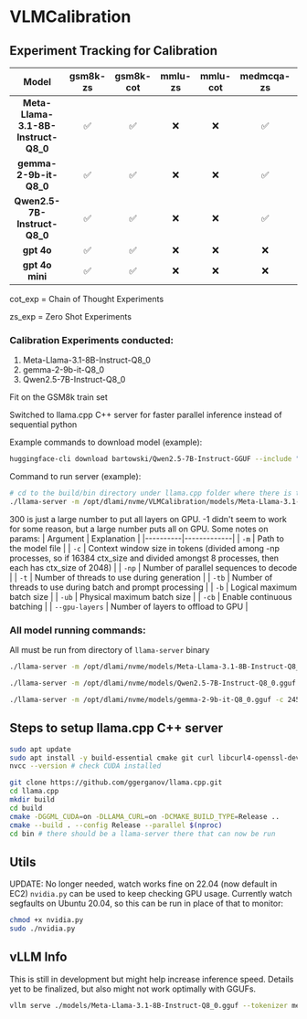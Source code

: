 # VLMCalibration

## Experiment Tracking for Calibration

| **Model**                     | **gsm8k-zs** | **gsm8k-cot** | **mmlu-zs** | **mmlu-cot** | **medmcqa-zs** | **medmcqa-cot** | **simpleqa-zs** | **simpleqa-cot** |
|:----------------------------------:|:---------:|:-------------:|:--------:|:------------:|:-------------:|:---------------:|:-------------:|:---------------:|
| **Meta-Llama-3.1-8B-Instruct-Q8_0**|     ✅    |       ✅      |     ❌   |      ❌      |       ✅      |        ❌       |       ✅      |        ✅       |
| **gemma-2-9b-it-Q8_0**             |     ✅    |       ✅      |     ❌   |      ❌      |       ✅      |        ❌       |       ✅      |        ✅       |
| **Qwen2.5-7B-Instruct-Q8_0**       |     ✅    |       ✅      |     ❌   |      ❌      |       ✅      |        ❌       |       ✅      |        ✅       |
| **gpt 4o**                         |     ✅    |       ✅      |     ❌   |      ❌      |       ❌      |        ✅       |       ✅      |        ✅       |
| **gpt 4o mini**                    |     ✅    |       ✅      |     ❌   |      ❌      |       ❌      |        ✅       |       ✅      |        ✅       |


cot_exp = Chain of Thought Experiments

zs_exp = Zero Shot Experiments

### Calibration Experiments conducted:

1. Meta-Llama-3.1-8B-Instruct-Q8_0
2. gemma-2-9b-it-Q8_0
3. Qwen2.5-7B-Instruct-Q8_0

Fit on the GSM8k train set

Switched to llama.cpp C++ server for faster parallel inference instead of sequential python

Example commands to download model (example):
```bash
huggingface-cli download bartowski/Qwen2.5-7B-Instruct-GGUF --include "Qwen2.5-7B-Instruct-Q8_0.gguf" --local-dir ./models
```

Command to run server (example):
```bash
# cd to the build/bin directory under llama.cpp folder where there is the llama-server binary, see setup below
./llama-server -m /opt/dlami/nvme/VLMCalibration/models/Meta-Llama-3.1-8B-Instruct-Q8_0.gguf -c 16384 -np 8 -t 8 -tb 8 -b 4096 -ub 2048 -cb --gpu-layers 300
```

300 is just a large number to put all layers on GPU. -1 didn't seem to work for some reason, but a large number puts all on GPU. Some notes on params:
| Argument | Explanation |
|----------|-------------|
| `-m` | Path to the model file |
| `-c` | Context window size in tokens (divided among -np processes, so if 16384 ctx_size and divided amongst 8 processes, then each has ctx_size of 2048) |
| `-np` | Number of parallel sequences to decode |
| `-t` | Number of threads to use during generation |
| `-tb` | Number of threads to use during batch and prompt processing |
| `-b` | Logical maximum batch size |
| `-ub` | Physical maximum batch size |
| `-cb` | Enable continuous batching |
| `--gpu-layers` | Number of layers to offload to GPU |

### All model running commands:
All must be run from directory of `llama-server` binary

```bash
./llama-server -m /opt/dlami/nvme/models/Meta-Llama-3.1-8B-Instruct-Q8_0.gguf -c 32768 -np 16 -t 10 -tb 10 -b 4096 -ub 2048 -cb --gpu-layers 300 # Llama

./llama-server -m /opt/dlami/nvme/models/Qwen2.5-7B-Instruct-Q8_0.gguf -c 49152 -np 24 -t 10 -tb 10 -b 4096 -ub 2048 -cb --gpu-layers 300 # Qwen

./llama-server -m /opt/dlami/nvme/models/gemma-2-9b-it-Q8_0.gguf -c 24576 -np 12 -t 10 -tb 10 -b 4096 -ub 2048 -cb --gpu-layers 300 # Gemma
```



## Steps to setup llama.cpp C++ server
```bash
sudo apt update
sudo apt install -y build-essential cmake git curl libcurl4-openssl-dev
nvcc --version # check CUDA installed
```

```bash
git clone https://github.com/ggerganov/llama.cpp.git
cd llama.cpp
mkdir build
cd build
cmake -DGGML_CUDA=on -DLLAMA_CURL=on -DCMAKE_BUILD_TYPE=Release ..
cmake --build . --config Release --parallel $(nproc)
cd bin # there should be a llama-server there that can now be run
```

## Utils
UPDATE: No longer needed, watch works fine on 22.04 (now default in EC2)
`nvidia.py` can be used to keep checking GPU usage. Currently watch segfaults on Ubuntu 20.04, so this can be run in place of that to monitor:

```bash
chmod +x nvidia.py
sudo ./nvidia.py
```

## vLLM Info
This is still in development but might help increase inference speed. Details yet to be finalized, but also might not work optimally with GGUFs.
```bash
vllm serve ./models/Meta-Llama-3.1-8B-Instruct-Q8_0.gguf --tokenizer meta-llama/Llama-3.1-8B-Instruct --trust-remote-code --max-model-len 4096 --host localhost --port 8080 --max-num-batched-tokens 8192
```


